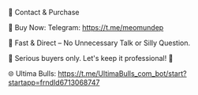 💼 Contact & Purchase

🔹 Buy Now: Telegram: https://t.me/meomundep

🔹 Fast & Direct – No Unnecessary Talk or Silly Question.

📌 Serious buyers only. Let's keep it professional! 🚀

🌐 Ultima Bulls: https://t.me/UltimaBulls_com_bot/start?startapp=frndId6713068747
